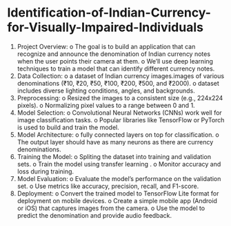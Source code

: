 # Identification-of-Indian-Currency-for-Visually-Impaired-Individuals

1.	Project Overview:
o	The goal is to build an application that can recognize and announce the denomination of Indian currency notes when the user points their camera at them.
o	We’ll use deep learning techniques to train a model that can identify different currency notes.
2.	Data Collection:
o	a dataset of Indian currency images.images of various denominations (₹10, ₹20, ₹50, ₹100, ₹200, ₹500, and ₹2000).
o	dataset includes diverse lighting conditions, angles, and backgrounds.
3.	Preprocessing:
o	Resized the images to a consistent size (e.g., 224x224 pixels).
o	Normalizing pixel values to a range between 0 and 1.
4.	Model Selection:
o	Convolutional Neural Networks (CNNs) work well for image classification tasks.
o	Popular libraries like TensorFlow or PyTorch is used to build and train the model.
5.	Model Architecture:
o	fully connected layers on top for classification.
o	The output layer should have as many neurons as there are currency denominations.
6.	Training the Model:
o	Spliting the dataset into training and validation sets.
o	Train the model using transfer learning .
o	Monitor accuracy and loss during training.
7.	Model Evaluation:
o	Evaluate the model’s performance on the validation set.
o	Use metrics like accuracy, precision, recall, and F1-score.
8.	Deployment:
o	Convert the trained model to TensorFlow Lite format for deployment on mobile devices.
o	Create a simple mobile app (Android or iOS) that captures images from the camera.
o	Use the model to predict the denomination and provide audio feedback.

